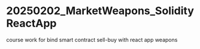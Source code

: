 # 20250202_MarketWeapons_SolidityReactApp
course work for bind smart contract sell-buy with react app weapons
